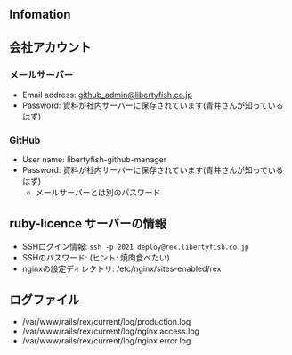 ## Infomation

## 会社アカウント

### メールサーバー

* Email address: github_admin@libertyfish.co.jp
* Password: 資料が社内サーバーに保存されています(青井さんが知っているはず)

### GitHub

* User name: libertyfish-github-manager
* Password: 資料が社内サーバーに保存されています(青井さんが知っているはず)
  * メールサーバーとは別のパスワード

## ruby-licence サーバーの情報

* SSHログイン情報: `ssh -p 2021 deploy@rex.libertyfish.co.jp`
* SSHのパスワード: (ヒント: 焼肉食べたい)
* nginxの設定ディレクトリ: /etc/nginx/sites-enabled/rex

## ログファイル

* /var/www/rails/rex/current/log/production.log
* /var/www/rails/rex/current/log/nginx.access.log
* /var/www/rails/rex/current/log/nginx.error.log
